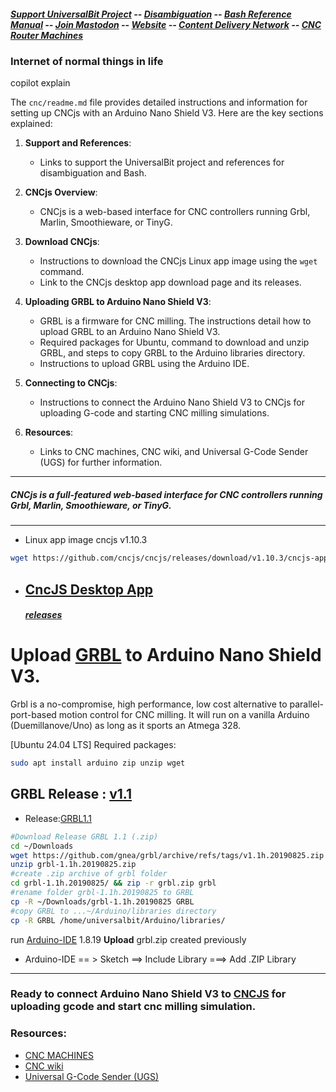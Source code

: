 ##### [Support UniversalBit Project](https://github.com/universalbit-dev/universalbit-dev/tree/main/support) -- [Disambiguation](https://en.wikipedia.org/wiki/Wikipedia:Disambiguation) -- [Bash Reference Manual](https://www.gnu.org/software/bash/manual/html_node/index.html) -- [Join Mastodon](https://mastodon.social/invite/wTHp2hSD) -- [Website](https://www.universalbit.it/) -- [Content Delivery Network](https://universalbitcdn.it/) -- [CNC Router Machines](https://github.com/universalbit-dev/cnc-router-machines)


### Internet of normal things in life
copilot explain

The `cnc/readme.md` file provides detailed instructions and information for setting up CNCjs with an Arduino Nano Shield V3. Here are the key sections explained:

1. **Support and References**:
   - Links to support the UniversalBit project and references for disambiguation and Bash.

2. **CNCjs Overview**:
   - CNCjs is a web-based interface for CNC controllers running Grbl, Marlin, Smoothieware, or TinyG.

3. **Download CNCjs**:
   - Instructions to download the CNCjs Linux app image using the `wget` command.
   - Link to the CNCjs desktop app download page and its releases.

4. **Uploading GRBL to Arduino Nano Shield V3**:
   - GRBL is a firmware for CNC milling. The instructions detail how to upload GRBL to an Arduino Nano Shield V3.
   - Required packages for Ubuntu, command to download and unzip GRBL, and steps to copy GRBL to the Arduino libraries directory.
   - Instructions to upload GRBL using the Arduino IDE.

5. **Connecting to CNCjs**:
   - Instructions to connect the Arduino Nano Shield V3 to CNCjs for uploading G-code and starting CNC milling simulations.

6. **Resources**:
   - Links to CNC machines, CNC wiki, and Universal G-Code Sender (UGS) for further information.
---


##### CNCjs is a full-featured web-based interface for CNC controllers running Grbl, Marlin, Smoothieware, or TinyG.
---

* Linux app image cncjs v1.10.3
```bash
wget https://github.com/cncjs/cncjs/releases/download/v1.10.3/cncjs-app-1.10.3-linux-x86_64.AppImage
```

* ## [CncJS Desktop App](https://github.com/cncjs/cncjs/releases/download/v1.10.3/cncjs-app-1.10.3-linux-x86_64.AppImage)
  ##### [releases](https://github.com/cncjs/cncjs/releases)


# Upload [GRBL](https://github.com/grbl/grbl) to Arduino Nano Shield V3.
Grbl is a no-compromise, high performance, low cost alternative to parallel-port-based motion control for CNC milling. It will run on a vanilla Arduino (Duemillanove/Uno) as long as it sports an Atmega 328.

[Ubuntu 24.04 LTS]
Required packages: 
```bash
sudo apt install arduino zip unzip wget
```
GRBL Release : [v1.1](https://github.com/gnea/grbl/archive/refs/tags/v1.1h.20190825.zip) 
---


* Release:[GRBL1.1](https://github.com/gnea/grbl/releases)

```bash
#Download Release GRBL 1.1 (.zip) 
cd ~/Downloads
wget https://github.com/gnea/grbl/archive/refs/tags/v1.1h.20190825.zip
unzip grbl-1.1h.20190825.zip
#create .zip archive of grbl folder 
cd grbl-1.1h.20190825/ && zip -r grbl.zip grbl
#rename folder grbl-1.1h.20190825 to GRBL
cp -R ~/Downloads/grbl-1.1h.20190825 GRBL
#copy GRBL to ...~/Arduino/libraries directory
cp -R GRBL /home/universalbit/Arduino/libraries/
```

run [Arduino-IDE](https://www.arduino.cc/en/software) 1.8.19
<strong>Upload</strong> grbl.zip created previously

* Arduino-IDE == > Sketch ==> Include Library ===> Add .ZIP Library 

---
### Ready to connect Arduino Nano Shield V3 to [CNCJS](https://github.com/universalbit-dev/cnc-router-machines) for uploading gcode and start cnc milling simulation.

### Resources:
* [CNC MACHINES](https://github.com/universalbit-dev/cnc-router-machines)
* [CNC wiki](https://en.wikipedia.org/wiki/CNC_router)
* [Universal G-Code Sender (UGS)](https://universalgcodesender.com/)

